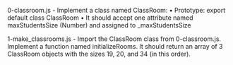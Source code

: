 0-classroom.js - Implement a class named ClassRoom:
    • Prototype: export default class ClassRoom
    • It should accept one attribute named maxStudentsSize (Number) and assigned to _maxStudentsSize

1-make_classrooms.js - Import the ClassRoom class from 0-classroom.js.
Implement a function named initializeRooms. It should return an array of 3 ClassRoom objects with the sizes 19, 20, and 34 (in this order).